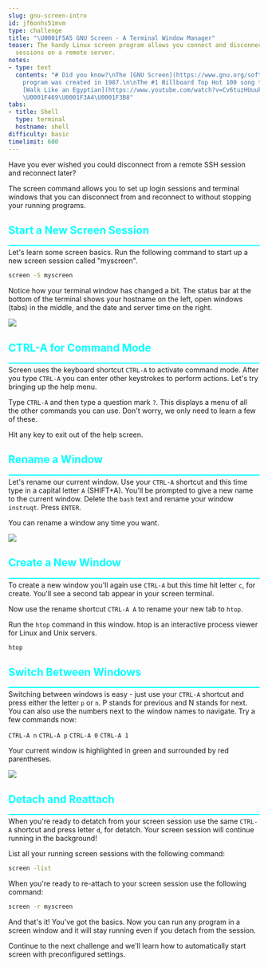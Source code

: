 ```yaml
---
slug: gnu-screen-intro
id: jf6onhs51mvm
type: challenge
title: "\U0001F5A5️ GNU Screen - A Terminal Window Manager"
teaser: The handy Linux screen program allows you connect and disconnect from login
  sessions on a remote server.
notes:
- type: text
  contents: "# Did you know?\nThe [GNU Screen](https://www.gnu.org/software/screen/)
    program was created in 1987.\n\nThe #1 Billboard Top Hot 100 song that year was
    [Walk Like an Egyptian](https://www.youtube.com/watch?v=Cv6tuzHUuuk) by the Bangles.
    \U0001F469‍\U0001F3A4\U0001F3B8"
tabs:
- title: Shell
  type: terminal
  hostname: shell
difficulty: basic
timelimit: 600
---
```

<style type="text/css" rel="stylesheet">
hr.cyan { background-color: cyan; color: cyan; height: 2px; margin-bottom: -10px; }
h2.cyan { color: cyan; }
</style>Have you ever wished you could disconnect from a remote SSH session and reconnect later?

The screen command allows you to set up login sessions and terminal windows that you can disconnect from and reconnect to without stopping your running programs.<br>

<h2 class="cyan">Start a New Screen Session</h2>
<hr class="cyan">

Let's learn some screen basics. Run the following command to start up a new screen session called "myscreen".

```bash
screen -S myscreen
```

Notice how your terminal window has changed a bit. The status bar at the bottom of the terminal shows your hostname on the left, open windows (tabs) in the middle, and the date and server time on the right.

<img src="https://github.com/instruqt/instruqt-training-assets/blob/master/track-images/screen_navbar.png?raw=true"></img>

<h2 class="cyan">CTRL-A for Command Mode</h2>
<hr class="cyan">

Screen uses the keyboard shortcut `CTRL-A` to activate command mode. After you type `CTRL-A` you can enter other keystrokes to perform actions. Let's try bringing up the help menu.

Type `CTRL-A` and then type a question mark `?`. This displays a menu of all the other commands you can use. Don't worry, we only need to learn a few of these.

Hit any key to exit out of the help screen.<br>

<h2 class="cyan">Rename a Window</h2>
<hr class="cyan">

Let's rename our current window. Use your `CTRL-A` shortcut and this time type in a capital letter `A` (SHIFT+A). You'll be prompted to give a new name to the current window. Delete the `bash` text and rename your window `instruqt`. Press `ENTER`.

You can rename a window any time you want.

<img src="https://github.com/instruqt/instruqt-training-assets/blob/master/track-images/set_window_title.png?raw=true"></img>

<h2 class="cyan">Create a New Window</h2>
<hr class="cyan">

To create a new window you'll again use `CTRL-A` but this time hit letter `c`, for create. You'll see a second tab appear in your screen terminal.

Now use the rename shortcut `CTRL-A A` to rename your new tab to `htop`.

Run the `htop` command in this window. htop is an interactive process viewer for Linux and Unix servers.

```bash
htop
```

<h2 class="cyan">Switch Between Windows</h2>
<hr class="cyan">

Switching between windows is easy - just use your `CTRL-A` shortcut and press either the letter `p` or `n`. P stands for previous and N stands for next. You can also use the numbers next to the window names to navigate. Try a few commands now:

`CTRL-A n`
`CTRL-A p`
`CTRL-A 0`
`CTRL-A 1`

Your current window is highlighted in green and surrounded by red parentheses.

<img src="https://github.com/instruqt/instruqt-training-assets/blob/master/track-images/screen_multi_window.png?raw=true"></img>

<h2 class="cyan">Detach and Reattach</h2>
<hr class="cyan">

When you're ready to detatch from your screen session use the same `CTRL-A` shortcut and press letter `d`, for detatch. Your screen session will continue running in the background!

List all your running screen sessions with the following command:

```bash
screen -list
```

When you're ready to re-attach to your screen session use the following command:

```bash
screen -r myscreen
```

And that's it! You've got the basics. Now you can run any program in a screen window and it will stay running even if you detach from the session.

Continue to the next challenge and we'll learn how to automatically start screen with preconfigured settings.